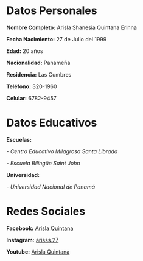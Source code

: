 <h1>Datos Personales</h1>
<p><strong>Nombre Completo:</strong> Arisla Shanesia Quintana Erinna 
<p><strong>Fecha Nacimiento:</strong> 27 de Julio del 1999
<p><strong>Edad:</strong> 20 años
<p><strong>Nacionalidad:</strong> Panameña
<p><strong>Residencia:</strong> Las Cumbres  
<p><strong>Teléfono:</strong> 320-1960
<p><strong>Celular:</strong> 6782-9457
<h1>Datos Educativos</h1>
<p><strong>Escuelas:</strong><p>
<p><em>- Centro Educativo Milagrosa Santa Librada</em>
<p><em>- Escuela Bilingüe Saint John</em>
<p><strong>Universidad:</strong>
<P><em>- Universidad Nacional de Panamá</em>
<h1>Redes Sociales</h1>
<p><strong>Facebook:</strong> <a href="https://www.facebook.com/arisla.quintana.94">Arisla Quintana</a>
<p><strong>Instagram:</strong> <a href="https://www.instagram.com/arisss.27/">arisss.27</a>
<p><strong>Youtube:</strong> <a href="https://www.youtube.com/channel/UCvwTH7Im7O5E2jjo2F_y-nA?view_as=subscriber">Arisla Quintana</a>
  <p><strong><a href="https://arislaquintana27.github.io/Formulario-personal/>Formulario beby</a>
<p><img src="https://scontent.fpty1-1.fna.fbcdn.net/v/t1.0-9/72455957_434159647209138_7195351332234985472_n.jpg?_nc_cat=101&_nc_oc=AQkZ2NwNb471syJGMZFXw6GwZMCFPuR3tf81KSkFJP26WoTzxOnpqlsavVu8hSuuLho&_nc_ht=scontent.fpty1-1.fna&oh=3d258211bc7d7da6593542dfb7404607&oe=5DF2DF1F">
